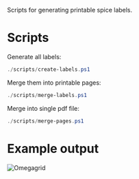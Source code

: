 Scripts for generating printable spice labels.

# Scripts

Generate all labels:

```powershell
./scripts/create-labels.ps1
```

Merge them into printable pages:
```powershell
./scripts/merge-labels.ps1
```

Merge into single pdf file:
```powershell
./scripts/merge-pages.ps1
```

# Example output
![Omegagrid](./sample.png)
